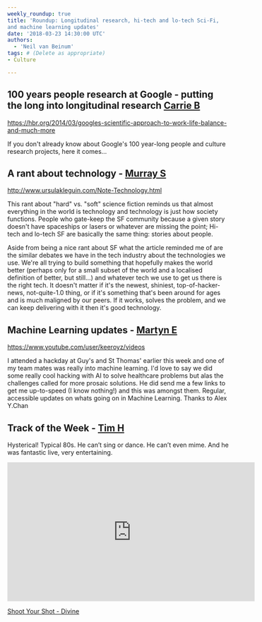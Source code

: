 ```yaml
---
weekly_roundup: true
title: 'Roundup: Longitudinal research, hi-tech and lo-tech Sci-Fi, 
and machine learning updates'
date: '2018-03-23 14:30:00 UTC'
authors:
  - 'Neil van Beinum'
tags: # (Delete as appropriate)
- Culture

---
```


## 100 years people research at Google - putting the long into longitudinal research [Carrie B](/people#carrie-bedingfield)

https://hbr.org/2014/03/googles-scientific-approach-to-work-life-balance-and-much-more

If you don't already know about Google's 100 year-long people and culture research projects, here it comes...

## A rant about technology - [Murray S](/people#murray-steele)

http://www.ursulakleguin.com/Note-Technology.html

This rant about "hard" vs. "soft" science fiction reminds us that almost
everything in the world is technology and technology is just how society
functions.  People who gate-keep the SF community because a given story
doesn't have spaceships or lasers or whatever are missing the point; 
Hi-tech and lo-tech SF are basically the same thing: stories about people.

Aside from being a nice rant about SF what the article reminded me of are
the similar debates we have in the tech industry about the technologies we
use.  We're all trying to build something that hopefully makes the world 
better (perhaps only for a small subset of the world and a localised 
definition of better, but still…) and whatever tech we use to get us there
is the right tech.  It doesn't matter if it's the newest, shiniest, 
top-of-hacker-news, not-quite-1.0 thing, or if it's something that's been 
around for ages and is much maligned by our peers.  If it works, solves the
problem, and we can keep delivering with it then it's good technology.

## Machine Learning updates - [Martyn E](/people#martyn-evans)

https://www.youtube.com/user/keeroyz/videos

I attended a hackday at Guy's and St Thomas' earlier this week and one of my team mates was really into machine learning. I'd love to say we did some really cool hacking with AI to solve healthcare problems but alas the challenges called for more prosaic solutions. He did send me a few links to get me up-to-speed (I know nothing!) and this was amongst them. Regular, accessible updates on whats going on in Machine Learning. Thanks to Alex Y.Chan

## Track of the Week - [Tim H](/people#tim-higgins)

Hysterical! Typical 80s. He can’t sing or dance. He can’t even mime. And he was fantastic live, very entertaining.

<iframe width="560" height="315" src="https://www.youtube.com/embed/ExL6GxFWpiE" frameborder="0" allow="autoplay; encrypted-media" allowfullscreen></iframe>

[Shoot Your Shot - Divine](https://youtu.be/ExL6GxFWpiE)
